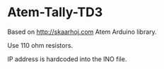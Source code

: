 # Atem-Tally-TD3
Based on http://skaarhoj.com Atem Arduino library.

Use 110 ohm resistors.

IP address is hardcoded into the INO file.
